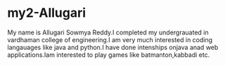# my2-Allugari
My name is Allugari Sowmya Reddy.I completed my undergrauated in vardhaman college of engineering.I am very much interested in coding langauages like java and python.I have done intenships onjava anad web applications.Iam interested to play games like batmanton,kabbadi etc.
